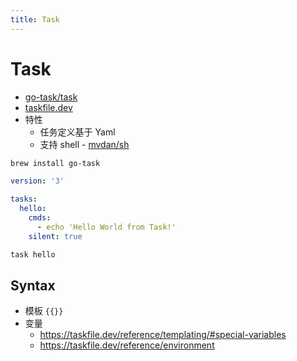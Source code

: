 ```yaml
---
title: Task
---
```


# Task

- [go-task/task](https://github.com/go-task/task)
- [taskfile.dev](https://taskfile.dev/)
- 特性
  - 任务定义基于 Yaml
  - 支持 shell - [mvdan/sh](https://github.com/mvdan/sh)

```bash
brew install go-task
```

```yaml title="Taskfile.yml"
version: '3'

tasks:
  hello:
    cmds:
      - echo 'Hello World from Task!'
    silent: true
```


```bash
task hello
```

## Syntax

- 模板 `{{}}`
- 变量
  - https://taskfile.dev/reference/templating/#special-variables
  - https://taskfile.dev/reference/environment
